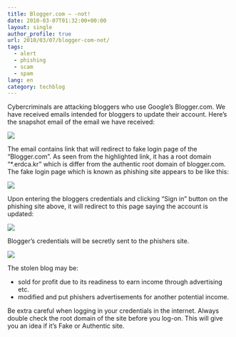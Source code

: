 ```yaml
---
title: Blogger.com – -not!
date: 2010-03-07T01:32:00+00:00
layout: single
author_profile: true
url: 2010/03/07/blogger-com-not/
tags:
  - alert
  - phishing
  - scam
  - spam
lang: en
category: techblog
---
```

Cybercriminals are attacking bloggers who use Google’s Blogger.com. We have received emails intended for bloggers to update their account. Here’s the snapshot email of the email we have received:

[![](http://4.bp.blogspot.com/_vaUVXcmC3OI/S5L5_b9mR0I/AAAAAAAABNk/gkm7Afhg_oA/s400/email.jpg)](http://4.bp.blogspot.com/_vaUVXcmC3OI/S5L5_b9mR0I/AAAAAAAABNk/gkm7Afhg_oA/s1600-h/email.jpg)

The email contains link that will redirect to fake login page of the “Blogger.com”. As seen from the highlighted link, it has a root domain “*.erdca.kr” which is differ from the authentic root domain of blogger.com. The fake login page which is known as phishing site appears to be like this:

[![](http://2.bp.blogspot.com/_vaUVXcmC3OI/S5L6BI4RmNI/AAAAAAAABNs/_myazt6CDJE/s400/fakebloggersite2.jpg)](http://2.bp.blogspot.com/_vaUVXcmC3OI/S5L6BI4RmNI/AAAAAAAABNs/_myazt6CDJE/s1600-h/fakebloggersite2.jpg)

Upon entering the bloggers credentials and clicking “Sign in” button on the phishing site above, it will redirect to this page saying the account is updated:

[![](http://2.bp.blogspot.com/_vaUVXcmC3OI/S5L6CQOor8I/AAAAAAAABN0/oEW8Kdeyxzw/s400/fakebloggersiteupdate.jpg)](http://2.bp.blogspot.com/_vaUVXcmC3OI/S5L6CQOor8I/AAAAAAAABN0/oEW8Kdeyxzw/s1600-h/fakebloggersiteupdate.jpg)

Blogger’s credentials will be secretly sent to the phishers site.

[![](http://4.bp.blogspot.com/_vaUVXcmC3OI/S5L6EU1mngI/AAAAAAAABN8/aME1eQuVZu0/s400/packetscapture.jpg)](http://4.bp.blogspot.com/_vaUVXcmC3OI/S5L6EU1mngI/AAAAAAAABN8/aME1eQuVZu0/s1600-h/packetscapture.jpg)

The stolen blog may be:

  * sold for profit due to its readiness to earn income through advertising etc.
  * modified and put phishers advertisements for another potential income.

Be extra careful when logging in your credentials in the internet. Always double check the root domain of the site before you log-on. This will give you an idea if it’s Fake or Authentic site.